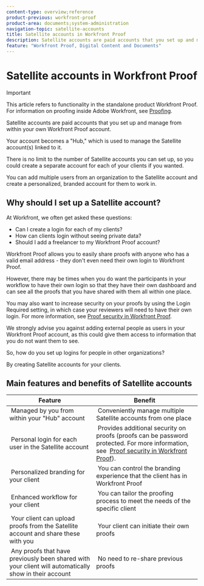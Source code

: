 ```yaml
---
content-type: overview;reference
product-previous: workfront-proof
product-area: documents;system-administration
navigation-topic: satellite-accounts
title: Satellite accounts in Workfront Proof
description: Satellite accounts are paid accounts that you set up and manage from within your own Workfront Proof account.
feature: "Workfront Proof, Digital Content and Documents"
---
```


# Satellite accounts in Workfront Proof

>[!IMPORTANT]
>
>This article refers to functionality in the standalone product Workfront Proof. For information on proofing inside Adobe Workfront, see [Proofing](../../../review-and-approve-work/proofing/proofing.md).

Satellite accounts are paid accounts that&nbsp;you set up and manage from within your own Workfront Proof account.

Your account becomes a "Hub," which is used to manage the Satellite account(s) linked to it.

There is no limit to the number of Satellite accounts you can set up, so you could create a separate account for each of your clients if you wanted.

You can add multiple users from an organization to the Satellite account and create a personalized, branded account for them to work in.&nbsp;

## Why should I set up a Satellite account?

At Workfront, we often get asked these questions:

* Can I create a login for each of my clients?
* How can clients login without seeing private data?
* Should I add a freelancer to my Workfront Proof account?

Workfront Proof allows you to easily share proofs with anyone who has a valid email address - they don't even need their own login to Workfront Proof.

However, there may be times when you do want the participants in your workflow to have their own login so that they have their own dashboard and can see all the proofs that you have shared with them all within one place.

You may also want to increase security on your proofs by using the Login Required setting, in which case your reviewers will need to have their own login. For more information, see [Proof security in Workfront Proof](../../../workfront-proof/wp-acct-admin/managing-security/proof-security-in-workfront-proof.md).

We strongly advise you against adding external people as users in your Workfront Proof account, as this could give them access to information that you do not want them to see.

So, how do you set up logins for people in other organizations?

By creating Satellite accounts for your clients.

## Main features and benefits of Satellite accounts

| **Feature** |**Benefit**&nbsp; |
|---|---|
| &nbsp;Managed by you from within your "Hub" account |&nbsp;Conveniently manage multiple Satellite accounts from one place&nbsp; |
| &nbsp;Personal login for each user in the Satellite account |&nbsp;Provides additional security on proofs (proofs can be password protected. For more information, see&nbsp; [Proof security in Workfront Proof](../../../workfront-proof/wp-acct-admin/managing-security/proof-security-in-workfront-proof.md)). |
| &nbsp;Personalized branding for your client |&nbsp;You can control the branding experience that the client has in Workfront Proof  |
| &nbsp;Enhanced workflow for your client |&nbsp;You can tailor the proofing process to meet the needs of the specific client&nbsp; |
| &nbsp;Your client can upload proofs from the Satellite account and share these with you |&nbsp;Your client can initiate their own proofs |
| &nbsp;Any proofs that have previously been shared with your client will automatically show in their account |&nbsp;No need to re-share previous proofs&nbsp; |

